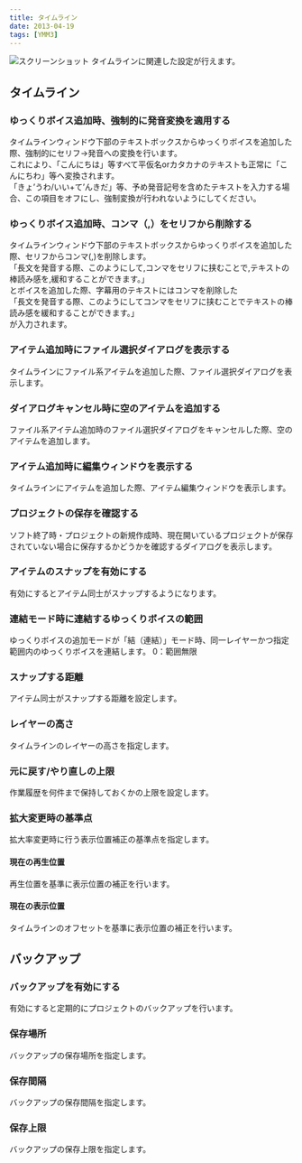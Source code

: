 ```yaml
---
title: タイムライン
date: 2013-04-19
tags: [YMM3]
---
```

![スクリーンショット](h2013419141653305-1.jpg)
タイムラインに関連した設定が行えます。

## タイムライン
### ゆっくりボイス追加時、強制的に発音変換を適用する
タイムラインウィンドウ下部のテキストボックスからゆっくりボイスを追加した際、強制的にセリフ→発音への変換を行います。  
これにより、「こんにちは」等すべて平仮名orカタカナのテキストも正常に「こんにちわ」等へ変換されます。  
「きょ’うわ/いい+て’んきだ」等、予め発音記号を含めたテキストを入力する場合、この項目をオフにし、強制変換が行われないようにしてください。

### ゆっくりボイス追加時、コンマ（,）をセリフから削除する
タイムラインウィンドウ下部のテキストボックスからゆっくりボイスを追加した際、セリフからコンマ(,)を削除します。  
「長文を発音する際、このようにして,コンマをセリフに挟むことで,テキストの棒読み感を,緩和することができます。」  
とボイスを追加した際、字幕用のテキストにはコンマを削除した  
「長文を発音する際、このようにしてコンマをセリフに挟むことでテキストの棒読み感を緩和することができます。」  
が入力されます。

### アイテム追加時にファイル選択ダイアログを表示する
タイムラインにファイル系アイテムを追加した際、ファイル選択ダイアログを表示します。

### ダイアログキャンセル時に空のアイテムを追加する
ファイル系アイテム追加時のファイル選択ダイアログをキャンセルした際、空のアイテムを追加します。

### アイテム追加時に編集ウィンドウを表示する
タイムラインにアイテムを追加した際、アイテム編集ウィンドウを表示します。

### プロジェクトの保存を確認する
ソフト終了時・プロジェクトの新規作成時、現在開いているプロジェクトが保存されていない場合に保存するかどうかを確認するダイアログを表示します。

### アイテムのスナップを有効にする
有効にするとアイテム同士がスナップするようになります。

### 連結モード時に連結するゆっくりボイスの範囲
ゆっくりボイスの追加モードが「結（連結）」モード時、同一レイヤーかつ指定範囲内のゆっくりボイスを連結します。
0：範囲無限

### スナップする距離
アイテム同士がスナップする距離を設定します。

### レイヤーの高さ
タイムラインのレイヤーの高さを指定します。

### 元に戻す/やり直しの上限
作業履歴を何件まで保持しておくかの上限を設定します。

### 拡大変更時の基準点
拡大率変更時に行う表示位置補正の基準点を指定します。

#### 現在の再生位置
再生位置を基準に表示位置の補正を行います。

#### 現在の表示位置
タイムラインのオフセットを基準に表示位置の補正を行います。

## バックアップ
### バックアップを有効にする
有効にすると定期的にプロジェクトのバックアップを行います。

### 保存場所
バックアップの保存場所を指定します。

### 保存間隔
バックアップの保存間隔を指定します。

### 保存上限
バックアップの保存上限を指定します。
